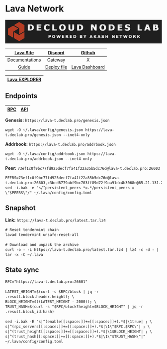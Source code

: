 # Lava Network

![](/assets/banner.png)

|[Lava Site](https://www.lavanet.xyz/)|[Discord](https://discord.gg/Tbk5NxTCdA)|[Github](https://github.com/lavanet)|
|:--:|:--:|:--:|
|[Documentations](https://docs.lavanet.xyz/)|[Gateway](https://accounts.lavanet.xyz/)|[X](https://twitter.com/lavanetxyz)|
|[Guide](https://services.declab.pro/guides)|[Deploy file](https://gitopia.com/DecloudNodesLab/cosmos-universe/tree/master/projects/Lava/lava_testnet_deploy.yml)|[Lava Dashboard](https://info.lavanet.xyz/)|

[Lava EXPLORER](https://explorer.declab.pro/Lava-testnet)|
|:--:|

## Endpoints

|[**RPC**](https://lava-t.declab.pro:26601)|[**API**](https://lava-t.declab.pro)|
|:--:|:--:|

**Genesis:** ```https://lava-t.declab.pro/genesis.json```

```
wget -O ~/.lava/config/genesis.json https://lava-t.declab.pro/genesis.json --inet4-only 
```

**Addrbook:** ```https://lava-t.declab.pro/addrbook.json```

```
wget -O ~/.lava/config/addrbook.json https://lava-t.declab.pro/addrbook.json --inet4-only
```

**Peer:** ```73ef1c0f9bc77fd925decf7fa41f22a35b5dc76d@lava-t.declab.pro:26603```

```
PEERS=73ef1c0f9bc77fd925decf7fa41f22a35b5dc76d@lava-t.declab.pro:26603,c3bcd6779abf9bc703ff89d72f9aa91dc4b3068e@65.21.131.21:26656,40046fe63bdaa9efde27707b0d3de0bf84fedf80@86.111.48.158:26656,0d6983bcd192c0b4a0f61e6d849c152704e2f017@91.107.148.5:26656,3031bcee46e31081eb6ecb90df2dad6fc757bebc@95.217.57.232:56656,b3abed4b1ad82a3d2404c817b4eabf30ab36f6f6@185.250.36.187:17656
sed -i.bak -e "s/^persistent_peers *=.*/persistent_peers = \"$PEERS\"/" ~/.lava/config/config.toml
```

## Snapshot 

**Link:** ```https://lava-t.declab.pro/latest.tar.lz4```

```
# Reset tendermint chain
lavad tendermint unsafe-reset-all

# Download and unpack the archive
curl -o - -L https://lava-t.declab.pro/latest.tar.lz4 | lz4 -c -d - | tar -x -C ~/.lava
```

## State sync

```
RPC="https://lava-t.declab.pro:26601"

LATEST_HEIGHT=$(curl -s $RPC/block | jq -r .result.block.header.height); \
BLOCK_HEIGHT=$((LATEST_HEIGHT - 2000)); \
TRUST_HASH=$(curl -s "$RPC/block?height=$BLOCK_HEIGHT" | jq -r .result.block_id.hash)

sed -i.bak -E "s|^(enable[[:space:]]+=[[:space:]]+).*$|\1true| ; \
s|^(rpc_servers[[:space:]]+=[[:space:]]+).*$|\1\"$RPC,$RPC\"| ; \
s|^(trust_height[[:space:]]+=[[:space:]]+).*$|\1$BLOCK_HEIGHT| ; \
s|^(trust_hash[[:space:]]+=[[:space:]]+).*$|\1\"$TRUST_HASH\"|" ~/.lava/config/config.toml
```
